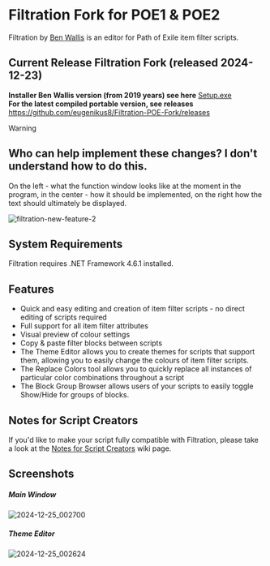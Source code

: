 # Filtration Fork for POE1 & POE2
Filtration by [Ben Wallis](https://github.com/ben-wallis/Filtration) is an editor for Path of Exile item filter scripts.

## Current Release Filtration Fork (released 2024-12-23)
<b>Installer Ben Wallis version (from 2019 years) see here</b> <a href="https://github.com/ben-wallis/Filtration/releases/download/1.2.2/Setup.exe">Setup.exe</a>
<br>
<b>For the latest compiled portable version, see releases</b> https://github.com/eugenikus8/Filtration-POE-Fork/releases
<br>

> [!WARNING]
> ## Who can help implement these changes? I don't understand how to do this.
> On the left - what the function window looks like at the moment in the program, in the center - how it should be implemented, on the right how the text should ultimately be displayed.
  
![filtration-new-feature-2](https://github.com/user-attachments/assets/41c26dcd-4b12-4a14-8fbf-7a1a91e6626e)




## System Requirements
Filtration requires .NET Framework 4.6.1 installed.

## Features
* Quick and easy editing and creation of item filter scripts - no direct editing of scripts required
* Full support for all item filter attributes
* Visual preview of colour settings
* Copy & paste filter blocks between scripts
* The Theme Editor allows you to create themes for scripts that support them, allowing you to easily change the colours of item filter scripts.
* The Replace Colors tool allows you to quickly replace all instances of particular color combinations throughout a script
* The Block Group Browser allows users of your scripts to easily toggle Show/Hide for groups of blocks.

## Notes for Script Creators
If you'd like to make your script fully compatible with Filtration, please take a look at the [Notes for Script Creators](https://github.com/ben-wallis/Filtration/wiki/Notes-for-Script-Creators) wiki page.

## Screenshots

##### Main Window
![2024-12-25_002700](https://github.com/user-attachments/assets/6279f07f-678b-4ca9-ba77-23e410e474ff)



##### Theme Editor
![2024-12-25_002624](https://github.com/user-attachments/assets/9850bfc4-e978-4a53-ad36-eca68950de36)




